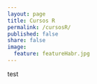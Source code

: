 ```yaml
---
layout: page
title: Cursos R
permalink: /cursosR/
published: false
share: false
image:
  feature: featureHabr.jpg
---
```

test
